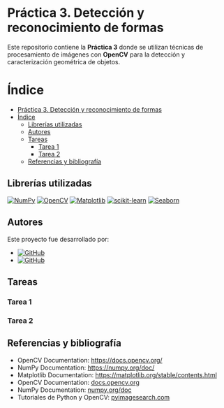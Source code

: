# Práctica 3. Detección y reconocimiento de formas

Este repositorio contiene la **Práctica 3** donde se utilizan técnicas de procesamiento de imágenes con **OpenCV** para la detección y caracterización geométrica de objetos. 

# Índice

- [Práctica 3. Detección y reconocimiento de formas](#práctica-3-detección-y-reconocimiento-de-formas)
- [Índice](#índice)
  - [Librerías utilizadas](#librerías-utilizadas)
  - [Autores](#autores)
  - [Tareas](#tareas)
    - [Tarea 1](#tarea-1)
    - [Tarea 2](#tarea-2)
  - [Referencias y bibliografía](#referencias-y-bibliografía)

## Librerías utilizadas

[![NumPy](https://img.shields.io/badge/NumPy-013243?style=for-the-badge&logo=numpy)](https://numpy.org/)
[![OpenCV](https://img.shields.io/badge/OpenCV-5C3EE8?style=for-the-badge&logo=opencv)](https://opencv.org/)
[![Matplotlib](https://img.shields.io/badge/Matplotlib-3776AB?style=for-the-badge&logo=matplotlib)](https://matplotlib.org/)
[![scikit-learn](https://img.shields.io/badge/scikit--learn-F7931E?style=for-the-badge&logo=scikit-learn&logoColor=white)](https://scikit-learn.org/)
[![Seaborn](https://img.shields.io/badge/Seaborn-3776AB?style=for-the-badge&logo=seaborn)](https://seaborn.pydata.org/)


## Autores

Este proyecto fue desarrollado por:

- [![GitHub](https://img.shields.io/badge/GitHub-Francisco%20Javier%20L%C3%B3pez%E2%80%93Dufour%20Morales-green?style=flat-square&logo=github)](https://github.com/gitfrandu4)
- [![GitHub](https://img.shields.io/badge/GitHub-Marcos%20V%C3%A1zquez%20Tasc%C3%B3n-blue?style=flat-square&logo=github)](https://github.com/DerKom)

## Tareas

### Tarea 1

### Tarea 2

## Referencias y bibliografía

- OpenCV Documentation: https://docs.opencv.org/
- NumPy Documentation: https://numpy.org/doc/
- Matplotlib Documentation: https://matplotlib.org/stable/contents.html
- OpenCV Documentation: [docs.opencv.org](https://docs.opencv.org/)
- NumPy Documentation: [numpy.org/doc](https://numpy.org/doc/)
- Tutoriales de Python y OpenCV: [pyimagesearch.com](https://www.pyimagesearch.com/)

